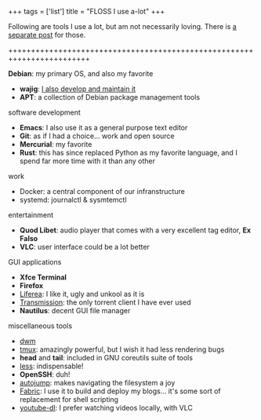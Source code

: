 +++
tags = ['list']
title = "FLOSS I use a-lot"
+++

Following are tools I use a lot, but am not necessarily loving. There is
[a separate post] for those.

++++++++++++++++++++++++++++++++++++++++++++++++++++++++++++++++++++++++

**Debian**: my primary OS, and also my favorite

-   **wajig**: [I also develop and maintain it]
-   **APT**: a collection of Debian package management tools

software development

-   **Emacs**: I also use it as a general purpose text editor
-   **Git**: as if I had a choice\... work and open source
-   **Mercurial**: my favorite
-   **Rust**: this has since replaced Python as my favorite language,
    and I spend far more time with it than any other

work

-   Docker: a central component of our infranstructure
-   systemd: journalctl & sysmtemctl

entertainment

-   **Quod Libet**: audio player that comes with a very excellent tag
    editor, **Ex Falso**
-   **VLC**: user interface could be a lot better

GUI applications

-   **Xfce Terminal**
-   **Firefox**
-   [Liferea][]: I like it, ugly and unkool as it is
-   [Transmission][]: the only torrent client I have ever used
-   **Nautilus**: decent GUI file manager

miscellaneous tools

-   [dwm]
-   [tmux][]: amazingly powerful, but I wish it had less rendering bugs
-   **head** and **tail**: included in GNU coreutils suite of tools
-   [less][]: indispensable!
-   **OpenSSH**: duh!
-   [autojump][]: makes navigating the filesystem a joy
-   [Fabric][]: I use it to build and deploy my blogs\... it\'s some
    sort of replacement for shell scripting
-   [youtube-dl][]: I prefer watching videos locally, with VLC

  [a separate post]: http://tshepang.net/favorite-floss
  [I also develop and maintain it]: http://tshepang.net/tags#wajig-ref
  [Liferea]: http://lzone.de/liferea
  [Transmission]: http://www.transmissionbt.com
  [dwm]: http://tshepang.net/my-current-desktop-setup
  [tmux]: http://tmux.sourceforge.net
  [less]: http://www.greenwoodsoftware.com/less
  [autojump]: https://github.com/joelthelion/autojump
  [Fabric]: http://fabfile.org
  [youtube-dl]: http://rg3.github.io/youtube-dl
